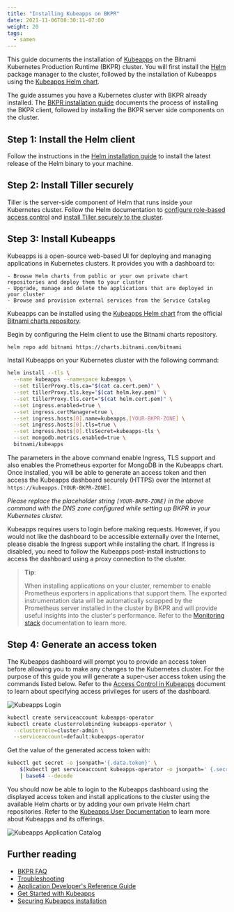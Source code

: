 ```yaml
---
title: "Installing Kubeapps on BKPR"
date: 2021-11-06T08:30:11-07:00
weight: 20
tags:
  - samen
---
```


This guide documents the installation of [Kubeapps](https://kubeapps.com/) on the Bitnami Kubernetes Production Runtime (BKPR) cluster. You will first install the [Helm](https://www.helm.sh/) package manager to the cluster, followed by the installation of Kubeapps using the [Kubeapps Helm chart](https://hub.kubeapps.com/charts/bitnami/kubeapps).

The guide assumes you have a Kubernetes cluster with BKPR already installed. The [BKPR installation guide](install.md) documents the process of installing the BKPR client, followed by installing the BKPR server side components on the cluster.

## Step 1: Install the Helm client

Follow the instructions in the [Helm installation guide](https://docs.helm.sh/using_helm/#installing-the-helm-client) to install the latest release of the Helm binary to your machine.

## Step 2: Install Tiller securely

Tiller is the server-side component of Helm that runs inside your Kubernetes cluster. Follow the Helm documentation to [configure role-based access control](https://docs.helm.sh/using_helm/#role-based-access-control) and [install Tiller securely to the cluster](https://docs.helm.sh/using_helm/#using-ssl-between-helm-and-tiller).

## Step 3: Install Kubeapps

Kubeapps is a open-source web-based UI for deploying and managing applications in Kubernetes clusters. It provides you with a dashboard to:

    - Browse Helm charts from public or your own private chart repositories and deploy them to your cluster
    - Upgrade, manage and delete the applications that are deployed in your cluster
    - Browse and provision external services from the Service Catalog

Kubeapps can be installed using the [Kubeapps Helm chart](https://hub.kubeapps.com/charts/bitnami/kubeapps) from the official [Bitnami charts repository](https://github.com/bitnami/charts).

Begin by configuring the Helm client to use the Bitnami charts repository.

```bash
helm repo add bitnami https://charts.bitnami.com/bitnami
```

Install Kubeapps on your Kubernetes cluster with the following command:

```bash
helm install --tls \
  --name kubeapps --namespace kubeapps \
  --set tillerProxy.tls.ca="$(cat ca.cert.pem)" \
  --set tillerProxy.tls.key="$(cat helm.key.pem)" \
  --set tillerProxy.tls.cert="$(cat helm.cert.pem)" \
  --set ingress.enabled=true \
  --set ingress.certManager=true \
  --set ingress.hosts[0].name=kubeapps.[YOUR-BKPR-ZONE] \
  --set ingress.hosts[0].tls=true \
  --set ingress.hosts[0].tlsSecret=kubeapps-tls \
  --set mongodb.metrics.enabled=true \
  bitnami/kubeapps
```

The parameters in the above command enable Ingress, TLS support and also enables the Prometheus exporter for MongoDB in the Kubeapps chart. Once installed, you will be able to generate an access token and then access the Kubeapps dashboard securely (HTTPS) over the Internet at `https://kubeapps.[YOUR-BKPR-ZONE]`.

_Please replace the placeholder string `[YOUR-BKPR-ZONE]` in the above command with the DNS zone configured while setting up BKPR in your Kubernetes cluster._

Kubeapps requires users to login before making requests.  However, if you would not like the dashboard to be accessible externally over the Internet, please disable the Ingress support while installing the chart.  If Ingress is disabled, you need to follow the Kubeapps post-install instructions to access the dashboard using a proxy connection to the cluster.

> **Tip**:
>
> When installing applications on your cluster, remember to enable Prometheus exporters in applications that support them. The exported instrumentation data will be automatically scrapped by the Prometheus server installed in the cluster by BKPR and will provide useful insights into the cluster's performance. Refer to the [Monitoring stack](components.md#monitoring-stack) documentation to learn more.
## Step 4: Generate an access token

The Kubeapps dashboard will prompt you to provide an access token before allowing you to make any changes to the Kubernetes cluster. For the purpose of this guide you will generate a super-user access token using the commands listed below. Refer to the [Access Control in Kubeapps](https://github.com/kubeapps/kubeapps/blob/master/docs/user/access-control.md) document to learn about specifying access privileges for users of the dashboard.

![Kubeapps Login](images/kubeapps-login.png)

```bash
kubectl create serviceaccount kubeapps-operator
kubectl create clusterrolebinding kubeapps-operator \
  --clusterrole=cluster-admin \
  --serviceaccount=default:kubeapps-operator
```

Get the value of the generated access token with:

```bash
kubectl get secret -o jsonpath='{.data.token}' \
    $(kubectl get serviceaccount kubeapps-operator -o jsonpath=' {.secrets[].name}') \
    | base64 --decode
```

You should now be able to login to the Kubeapps dashboard using the displayed access token and install applications to the cluster using the available Helm charts or by adding your own private Helm chart repositories. Refer to the [Kubeapps User Documentation](https://github.com/kubeapps/kubeapps/tree/master/docs/user) to learn more about Kubeapps and its offerings.

![Kubeapps Application Catalog](images/kubeapps-app-catalog.png)

## Further reading

- [BKPR FAQ](FAQ.md)
- [Troubleshooting](troubleshooting.md)
- [Application Developer's Reference Guide](application-developers-reference-guide.md)
- [Get Started with Kubeapps](https://github.com/kubeapps/kubeapps/blob/master/docs/user/getting-started.md)
- [Securing Kubeapps installation](https://github.com/kubeapps/kubeapps/blob/master/docs/user/securing-kubeapps.md)